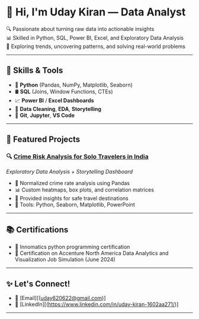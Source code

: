 # 👋 Hi, I'm Uday Kiran — Data Analyst

🔍 Passionate about turning raw data into actionable insights  
📊 Skilled in Python, SQL, Power BI, Excel, and Exploratory Data Analysis  
🚀 Exploring trends, uncovering patterns, and solving real-world problems

---

## 🧠 Skills & Tools

- 🐍 **Python** (Pandas, NumPy, Matplotlib, Seaborn)
- 🛢️ **SQL** (Joins, Window Functions, CTEs)
- 📈 **Power BI** / **Excel Dashboards**
- 📂 **Data Cleaning**, **EDA**, **Storytelling**
- 📁 **Git**, **Jupyter**, **VS Code**

---

## 📌 Featured Projects

### 🔍 [Crime Risk Analysis for Solo Travelers in India](https://github.com/yourusername/project-name)
*Exploratory Data Analysis + Storytelling Dashboard*

- 🧮 Normalized crime rate analysis using Pandas
- 📊 Custom heatmaps, box plots, and correlation matrices
- 🎯 Provided insights for safe travel destinations
- 📁 Tools: Python, Seaborn, Matplotlib, PowerPoint

---

## 📚 Certifications

- 📜 Innomatics python programming certification
- 📜 Certification on Accenture North America Data Analytics and Visualization Job Simulation (June 2024)
  
---

## ✨ Let's Connect!

- 📧 [Email][(uday620622@gmail.com)]
- 💼 [LinkedIn][(https://www.linkedin.com/in/uday-kiran-1602aa271/)]

---

